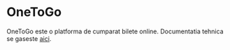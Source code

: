 # OneToGo

OneToGo este o platforma de cumparat bilete online. Documentatia tehnica se gaseste [aici](onetogo-docs.vercel.app).
